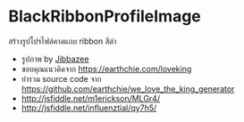 # BlackRibbonProfileImage
สร้างรูปโปรไฟล์คาดแถบ ribbon สีดำ

- รูปภาพ by <a href="https://www.facebook.com/jibbazee/posts/10153967020642895" target="_blank">Jibbazee</a>
- ขอบคุณแนวคิดจาก <a href="https://earthchie.com/loveking" target="_blank">https://earthchie.com/loveking</a>
- ยำรวม source code จาก <a href="https://github.com/earthchie/we_love_the_king_generator" target="_blank"> https://github.com/earthchie/we_love_the_king_generator</a>
- http://jsfiddle.net/m1erickson/MLGr4/
- http://jsfiddle.net/influenztial/qy7h5/
